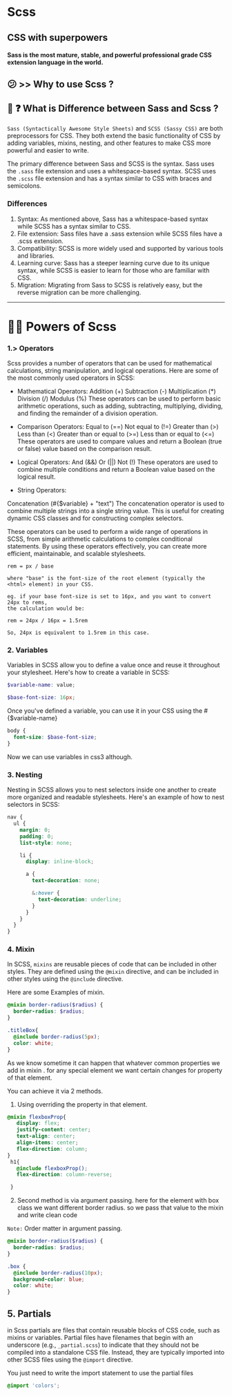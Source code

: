 # Scss
## CSS with superpowers
#### Sass is the most mature, stable, and powerful professional grade CSS extension language in the world.

## 😕 >> Why to use Scss ?





##  🤔 ❓ What is Difference between Sass and Scss ?
   `Sass (Syntactically Awesome Style Sheets)`  and  `SCSS (Sassy CSS)` are both preprocessors
for CSS.  They both extend the basic functionality of CSS by adding variables, mixins, nesting, and other features to make CSS more powerful and easier to write.

The primary difference between Sass and SCSS is the syntax. Sass uses the `.sass` file extension and uses a whitespace-based syntax. SCSS uses the `.scss` file extension and has a syntax similar to CSS with braces and semicolons.

### Differences
1. Syntax: As mentioned above, Sass has a whitespace-based syntax while SCSS has a syntax similar to CSS.
2. File extension: Sass files have a .sass extension while SCSS files have a .scss extension.
3. Compatibility: SCSS is more widely used and supported by various tools and libraries.
4. Learning curve: Sass has a steeper learning curve due to its unique syntax, while SCSS is easier to learn for those who are familiar with CSS.
5. Migration: Migrating from Sass to SCSS is relatively easy, but the reverse migration can be more challenging.
___________________________________________


# 💪🏻 Powers of Scss



###  1.> Operators 
 Scss provides a number of operators that can be used for mathematical calculations, 
string manipulation, and logical operations. Here are some of the most commonly used
operators in SCSS:

* Mathematical Operators:
Addition (+)
Subtraction (-)
Multiplication (*)
Division (/)
Modulus (%)
These operators can be used to perform basic arithmetic operations, such as adding, subtracting, multiplying, dividing, and finding the remainder of a division operation.

* Comparison Operators:
Equal to (==)
Not equal to (!=)
Greater than (>)
Less than (<)
Greater than or equal to (>=)
Less than or equal to (<=)
These operators are used to compare values and return a Boolean (true or false) value based on the comparison result.

* Logical Operators:
And (&&)
Or (||)
Not (!)
These operators are used to combine multiple conditions and return a Boolean value based on the logical result.

* String Operators:

Concatenation (#{$variable} + "text")
The concatenation operator is used to combine multiple strings into a single string value. This is useful for creating dynamic CSS classes and for constructing complex selectors.

These operators can be used to perform a wide range of operations in SCSS, from simple arithmetic calculations to complex conditional statements. By using these operators effectively, you can create more efficient, maintainable, and scalable stylesheets.



```
rem = px / base

where "base" is the font-size of the root element (typically the <html> element) in your CSS.

eg. if your base font-size is set to 16px, and you want to convert 24px to rems,
the calculation would be:

rem = 24px / 16px = 1.5rem

So, 24px is equivalent to 1.5rem in this case.
```


###  2. Variables

Variables in SCSS allow you to define a value once and reuse it throughout 
your stylesheet. Here's how to create a variable in SCSS:

``` scss
$variable-name: value;
```


``` scss
$base-font-size: 16px;
```

Once you've defined a variable, you can use it in your CSS using the #{$variable-name}

``` scss
body {
  font-size: $base-font-size;
}
```

Now we can use variables in css3 although.


###  3. Nesting

  Nesting in SCSS allows you to nest selectors inside one another to 
create more organized and readable stylesheets. Here's an example of how to
nest selectors in SCSS:

``` scss
nav {
  ul {
    margin: 0;
    padding: 0;
    list-style: none;

    li {
      display: inline-block;

      a {
        text-decoration: none;

        &:hover {
          text-decoration: underline;
        }
      }
    }
  }
}

```


###  4. Mixin

   In SCSS, `mixins` are reusable pieces of code that can be included in other styles.
They are defined using the `@mixin` directive, and can be included in other styles using 
the `@include` directive.

Here are some Examples of mixin.
```scss
@mixin border-radius($radius) {
  border-radius: $radius;
}
```

```scss
.titleBox{
  @include border-radius(5px);
  color: white;
}
```

As we know sometime it can happen that whatever common properties we add in mixin .
for any special element we want certain changes for property of that element.

You can achieve it via 2 methods.

1. Using overriding the property in that element.

```scss
@mixin flexboxProp{
   display: flex;
   justify-content: center;
   text-align: center;
   align-items: center;
   flex-direction: column;
}
 h1{
   @include flexboxProp();
   flex-direction: column-reverse;

 }
```

2. Second method is via argument passing.
here for the element with box class we want different border radius.
so we pass that value to the mixin and write clean code

`Note:` Order matter in argument passing.

```scss
@mixin border-radius($radius) {
  border-radius: $radius;
}
```

```scss
.box {
  @include border-radius(10px);
  background-color: blue;
  color: white;
}
```


## 5. Partials

   in Scss partials are files that contain reusable blocks of CSS code, such as mixins or 
variables. Partial files have filenames that begin with an underscore (e.g., `_partial.scss`) to indicate that they should not be compiled into a standalone CSS file. Instead, they are typically imported into other SCSS files using the `@import` directive.

You just need to write the import statement to use the partial files

``` scss
@import 'colors';
```